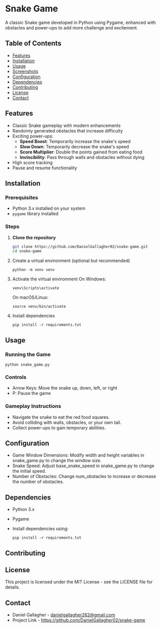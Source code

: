 # Snake Game

A classic Snake game developed in Python using Pygame, enhanced with obstacles and power-ups to add more challenge and excitement.

## Table of Contents

- [Features](#features)
- [Installation](#installation)
- [Usage](#usage)
- [Screenshots](#screenshots)
- [Configuration](#configuration)
- [Dependencies](#dependencies)
- [Contributing](#contributing)
- [License](#license)
- [Contact](#contact)

## Features

- Classic Snake gameplay with modern enhancements
- Randomly generated obstacles that increase difficulty
- Exciting power-ups:
  - **Speed Boost**: Temporarily increase the snake's speed
  - **Slow Down**: Temporarily decrease the snake's speed
  - **Score Multiplier**: Double the points gained from eating food
  - **Invincibility**: Pass through walls and obstacles without dying
- High score tracking
- Pause and resume functionality

## Installation

### Prerequisites

- Python 3.x installed on your system
- `pygame` library installed

### Steps

1. **Clone the repository**
   ```bash
   git clone https://github.com/DanielGallagher02/snake-game.git
   cd snake-game
   
2. Create a virtual environment (optional but recommended)
   ```
   python -m venv venv

3. Activate the virtual environment
   On Windows:
   ```
   venv\Scripts\activate
   ```
   
   On macOS/Linux:
   ```
   source venv/bin/activate
   ```
   
4. Install dependencies
   ```
   pip install -r requirements.txt
   ```

## Usage

### Running the Game
```
python snake_game.py
```

### Controls 
- Arrow Keys: Move the snake up, down, left, or right
- P: Pause the game

### Gameplay Instructions 
- Navigate the snake to eat the red food squares.
- Avoid colliding with walls, obstacles, or your own tail.
- Collect power-ups to gain temporary abilities.

## Configuration
- Game Window Dimensions: Modify width and height variables in snake_game.py to change the window size.
- Snake Speed: Adjust base_snake_speed in snake_game.py to change the initial speed.
- Number of Obstacles: Change num_obstacles to increase or decrease the number of obstacles.


## Dependencies
- Python 3.x
- Pygame
  
- Install dependencies using:
  ```
  pip install -r requirements.txt
  ```

## Contributing

## License 

This project is licensed under the MIT License - see the LICENSE file for details.

## Contact 

- Daniel Gallagher - danielgallagher282@gmail.com
- Project Link -  https://github.com/DanielGallagher02/snake-game


  


